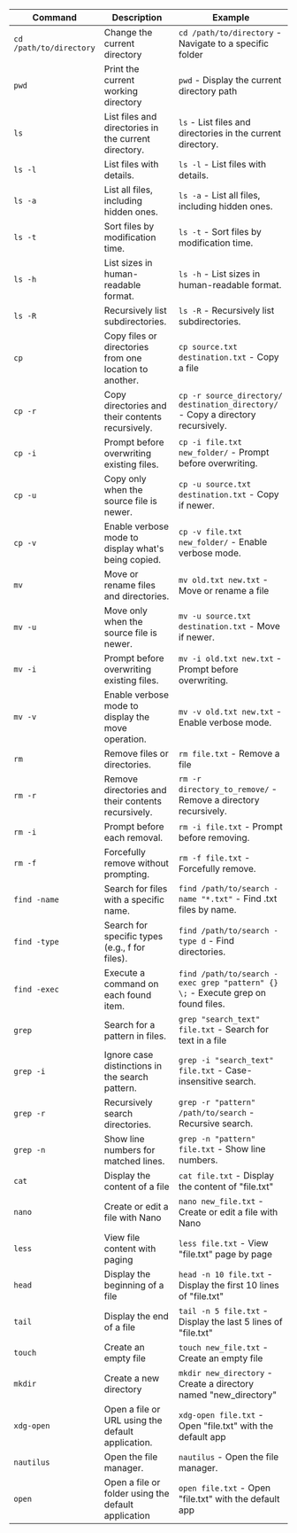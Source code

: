 | Command | Description | Example |
| --- | --- | --- |
| `cd /path/to/directory` | Change the current directory | `cd /path/to/directory` - Navigate to a specific folder |
| `pwd` | Print the current working directory | `pwd` - Display the current directory path |
| `ls` | List files and directories in the current directory. | `ls` - List files and directories in the current directory. |
| `ls -l` | List files with details. | `ls -l` - List files with details. |
| `ls -a` | List all files, including hidden ones. | `ls -a` - List all files, including hidden ones. |
| `ls -t` | Sort files by modification time. | `ls -t` - Sort files by modification time. |
| `ls -h` | List sizes in human-readable format. | `ls -h` - List sizes in human-readable format. |
| `ls -R` | Recursively list subdirectories. | `ls -R` - Recursively list subdirectories. |
| `cp` | Copy files or directories from one location to another. | `cp source.txt destination.txt` - Copy a file |
| `cp -r` | Copy directories and their contents recursively. | `cp -r source_directory/ destination_directory/` - Copy a directory recursively. |
| `cp -i` | Prompt before overwriting existing files. | `cp -i file.txt new_folder/` - Prompt before overwriting. |
| `cp -u` | Copy only when the source file is newer. | `cp -u source.txt destination.txt` - Copy if newer. |
| `cp -v` | Enable verbose mode to display what's being copied. | `cp -v file.txt new_folder/` - Enable verbose mode. |
| `mv` | Move or rename files and directories. | `mv old.txt new.txt` - Move or rename a file |
| `mv -u` | Move only when the source file is newer. | `mv -u source.txt destination.txt` - Move if newer. |
| `mv -i` | Prompt before overwriting existing files. | `mv -i old.txt new.txt` - Prompt before overwriting. |
| `mv -v` | Enable verbose mode to display the move operation. | `mv -v old.txt new.txt` - Enable verbose mode. |
| `rm` | Remove files or directories. | `rm file.txt` - Remove a file |
| `rm -r` | Remove directories and their contents recursively. | `rm -r directory_to_remove/` - Remove a directory recursively. |
| `rm -i` | Prompt before each removal. | `rm -i file.txt` - Prompt before removing. |
| `rm -f` | Forcefully remove without prompting. | `rm -f file.txt` - Forcefully remove. |
| `find -name` | Search for files with a specific name. | `find /path/to/search -name "*.txt"` - Find .txt files by name. |
| `find -type` | Search for specific types (e.g., f for files). | `find /path/to/search -type d` - Find directories. |
| `find -exec` | Execute a command on each found item. | `find /path/to/search -exec grep "pattern" {} \;` - Execute grep on found files. |
| `grep` | Search for a pattern in files. | `grep "search_text" file.txt` - Search for text in a file |
| `grep -i` | Ignore case distinctions in the search pattern. | `grep -i "search_text" file.txt` - Case-insensitive search. |
| `grep -r` | Recursively search directories. | `grep -r "pattern" /path/to/search` - Recursive search. |
| `grep -n` | Show line numbers for matched lines. | `grep -n "pattern" file.txt` - Show line numbers. |
| `cat` | Display the content of a file | `cat file.txt` - Display the content of "file.txt" |
| `nano` | Create or edit a file with Nano | `nano new_file.txt` - Create or edit a file with Nano |
| `less` | View file content with paging | `less file.txt` - View "file.txt" page by page |
| `head` | Display the beginning of a file | `head -n 10 file.txt` - Display the first 10 lines of "file.txt" |
| `tail` | Display the end of a file | `tail -n 5 file.txt` - Display the last 5 lines of "file.txt" |
| `touch` | Create an empty file | `touch new_file.txt` - Create an empty file |
| `mkdir` | Create a new directory | `mkdir new_directory` - Create a directory named "new_directory" |
| `xdg-open` | Open a file or URL using the default application. | `xdg-open file.txt` - Open "file.txt" with the default app |
| `nautilus` | Open the file manager. | `nautilus` - Open the file manager. |
| `open` | Open a file or folder using the default application | `open file.txt` - Open "file.txt" with the default app |
